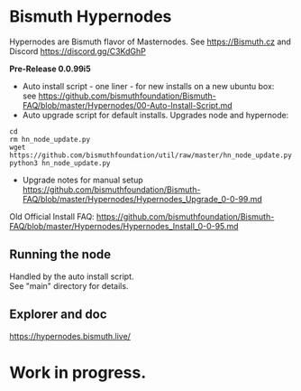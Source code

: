 # Bismuth Hypernodes

Hypernodes are Bismuth flavor of Masternodes. See https://Bismuth.cz and Discord https://discord.gg/C3KdGhP

**Pre-Release 0.0.99i5**

- Auto install script - one liner - for new installs on a new ubuntu box:  
see https://github.com/bismuthfoundation/Bismuth-FAQ/blob/master/Hypernodes/00-Auto-Install-Script.md
- Auto upgrade script for default installs. Upgrades node and hypernode:  
```
cd
rm hn_node_update.py
wget https://github.com/bismuthfoundation/util/raw/master/hn_node_update.py
python3 hn_node_update.py
```
- Upgrade notes for manual setup  
https://github.com/bismuthfoundation/Bismuth-FAQ/blob/master/Hypernodes/Hypernodes_Upgrade_0-0-99.md



Old Official Install FAQ: https://github.com/bismuthfoundation/Bismuth-FAQ/blob/master/Hypernodes/Hypernodes_Install_0-0-95.md


## Running the node

Handled by the auto install script.  
See "main" directory for details.

## Explorer and doc

https://hypernodes.bismuth.live/

# Work in progress.

